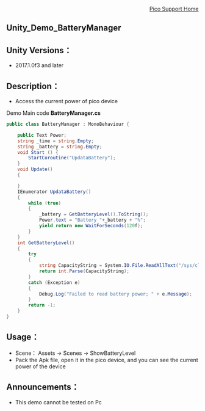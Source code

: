 <p align="right"><a href="https://github.com/PicoSupport/PicoSupport" target="_blank">Pico Support Home</a></p>

## Unity_Demo_BatteryManager

## Unity Versions：
- 2017.1.0f3 and later

## Description：

- Access the current power of pico device

Demo Main code **BatteryManager.cs**

```C#
public class BatteryManager : MonoBehaviour {

    public Text Power;
    string _time = string.Empty;
    string _battery = string.Empty;
	void Start () {
        StartCoroutine("UpdataBattery");
	}
    void Update()
    {

    }
    IEnumerator UpdataBattery()
    {
        while (true)
        {
            _battery = GetBatteryLevel().ToString();
            Power.text = "Battery "+_battery + "%";
            yield return new WaitForSeconds(120f);
        }
    }
    int GetBatteryLevel()
    {
        try
        {
            string CapacityString = System.IO.File.ReadAllText("/sys/class/power_supply/battery/capacity");
            return int.Parse(CapacityString);
        }
        catch (Exception e)
        {
            Debug.Log("Failed to read battery power; " + e.Message);
        }
        return -1;
    }
}
```

## Usage：
- Scene： Assets -> Scenes -> ShowBatteryLevel
- Pack the Apk file, open it in the pico device, and you can see the current power of the device

## Announcements：
- This demo cannot be tested on Pc

